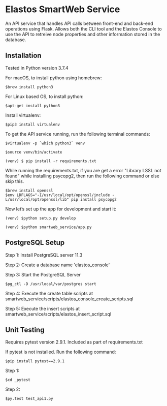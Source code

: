 # Elastos SmartWeb Service

An API service that handles API calls between front-end and back-end operations using Flask. Allows both the CLI tool and the Elastos Console to use the API to retreive node properties and other information stored in the database.

## Installation

Tested in Python version 3.7.4

For macOS, to install python using homebrew:
```
$brew install python3
```

For Linux based OS, to install python:
```
$apt-get install python3
```

Install virtualenv:
```
$pip3 install virtualenv
```

To get the API service running, run the following terminal commands:

```
$virtualenv -p `which python3` venv
```

```
$source venv/bin/activate
```

```
(venv) $ pip install -r requirements.txt
```

While running the requirements.txt, if you are get a error "Library LSSL not found" while installing psycopg2, then run the following command or else skip this.

```
$brew install openssl
$env LDFLAGS="-I/usr/local/opt/openssl/include -L/usr/local/opt/openssl/lib" pip install psycopg2
```

Now let’s set up the app for development and start it:

```
(venv) $python setup.py develop
```

```
(venv) $python smartweb_service/app.py
```

## PostgreSQL Setup
Step 1: Install PostgreSQL server 11.3

Step 2: Create a database name 'elastos_console'

Step 3: Start the PostgreSQL Server

```
$pg_ctl -D /usr/local/var/postgres start
```

Step 4: Execute the create table scripts at smartweb_service/scripts/elastos_console_create_scripts.sql

Step 5: Execute the insert scripts at smartweb_service/scripts/elastos_insert_script.sql


## Unit Testing

Requires pytest version 2.9.1. Included as part of requirements.txt

If pytest is not installed. Run the following command:
```
$pip install pytest==2.9.1
```

Step 1:
```
$cd _pytest
```

Step 2:
```
$py.test test_api1.py
```

